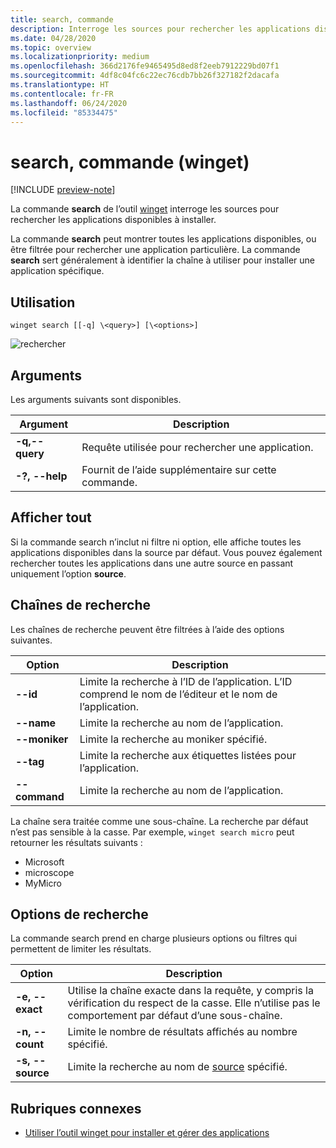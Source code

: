 ```yaml
---
title: search, commande
description: Interroge les sources pour rechercher les applications disponibles à installer
ms.date: 04/28/2020
ms.topic: overview
ms.localizationpriority: medium
ms.openlocfilehash: 366d2176fe9465495d8ed8f2eeb7912229bd07f1
ms.sourcegitcommit: 4df8c04fc6c22ec76cdb7bb26f327182f2dacafa
ms.translationtype: HT
ms.contentlocale: fr-FR
ms.lasthandoff: 06/24/2020
ms.locfileid: "85334475"
---
```

# <a name="search-command-winget"></a>search, commande (winget)

[!INCLUDE [preview-note](../../includes/package-manager-preview.md)]

La commande **search** de l’outil [winget](index.md) interroge les sources pour rechercher les applications disponibles à installer.  

La commande **search** peut montrer toutes les applications disponibles, ou être filtrée pour rechercher une application particulière. La commande **search** sert généralement à identifier la chaîne à utiliser pour installer une application spécifique.

## <a name="usage"></a>Utilisation

`winget search [[-q] \<query>] [\<options>]`

![rechercher](images\search.png)

## <a name="arguments"></a>Arguments

Les arguments suivants sont disponibles.

| Argument  | Description |
 --------------|-------------|
| **-q,--query** |  Requête utilisée pour rechercher une application. |
| **-?, --help** |  Fournit de l’aide supplémentaire sur cette commande. |

## <a name="show-all"></a>Afficher tout

Si la commande search n’inclut ni filtre ni option, elle affiche toutes les applications disponibles dans la source par défaut. Vous pouvez également rechercher toutes les applications dans une autre source en passant uniquement l’option **source**.

## <a name="search-strings"></a>Chaînes de recherche

Les chaînes de recherche peuvent être filtrées à l’aide des options suivantes.

| Option  | Description |
 --------------|-------------|
| **--id**        |   Limite la recherche à l’ID de l’application. L’ID comprend le nom de l’éditeur et le nom de l’application. |
| **--name**      |  Limite la recherche au nom de l’application. |
| **--moniker**  |    Limite la recherche au moniker spécifié. |
| **--tag**    |  Limite la recherche aux étiquettes listées pour l’application. |
| **--command**   |   Limite la recherche au nom de l’application. |

La chaîne sera traitée comme une sous-chaîne. La recherche par défaut n’est pas sensible à la casse. Par exemple, `winget search micro` peut retourner les résultats suivants :

* Microsoft
* microscope
* MyMicro

## <a name="search-options"></a>Options de recherche

La commande search prend en charge plusieurs options ou filtres qui permettent de limiter les résultats.

| Option  | Description |
 --------------|-------------|
| **-e, --exact**  |     Utilise la chaîne exacte dans la requête, y compris la vérification du respect de la casse. Elle n’utilise pas le comportement par défaut d’une sous-chaîne.  |  
| **-n, --count**      |  Limite le nombre de résultats affichés au nombre spécifié. |
| **-s, --source**     |  Limite la recherche au nom de [source](source.md) spécifié.  |

## <a name="related-topics"></a>Rubriques connexes

* [Utiliser l’outil winget pour installer et gérer des applications](index.md)
